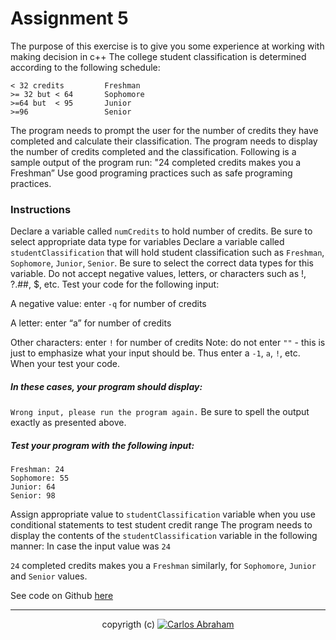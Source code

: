 # Assignment 5

The purpose of this exercise is to give you some experience at working with making decision in c++
The college student classification is determined according to the following schedule:

```
< 32 credits         Freshman
>= 32 but < 64       Sophomore
>=64 but  < 95       Junior
>=96                 Senior
```

The program needs to prompt the user for the number of credits they have completed and calculate their classification. The program needs to display the number of credits completed and the classification. Following is a sample output of the program run:
"24 completed credits makes you a Freshman”
Use good programing practices such as safe programing practices.

### Instructions

Declare a variable called `numCredits` to hold number of credits. Be sure to select appropriate data type for variables
Declare a variable called `studentClassification` that will hold student classification such as `Freshman`, `Sophomore`, `Junior`, `Senior`. Be sure to select the correct data types for this variable.
Do not accept negative values, letters, or characters such as !, ?.##, $, etc. Test your code for the following input:

A negative value: enter `-q` for number of credits

A letter: enter “a” for number of credits

Other characters: enter `!` for number of credits
Note: do not enter `""` - this is just to emphasize what your input should be. Thus enter a `-1`, `a`, `!`, etc. When your test your code.

##### In these cases, your program should display:

`Wrong input, please run the program again.` Be sure to spell the output exactly as presented above.

##### Test your program with the following input:

```
Freshman: 24
Sophomore: 55
Junior: 64
Senior: 98
```

Assign appropriate value to `studentClassification` variable when you use conditional statements to test student credit range
The program needs to display the contents of the `studentClassification` variable in the following manner:
In case the input value was `24`

`24` completed credits makes you a `Freshman` similarly, for `Sophomore`, `Junior` and `Senior` values.

See code on Github [here](https://github.com/19cah/mdc/blob/master/cpp/assignments/Assignment%2005/assignment5.cpp)

---

<p align="center">
  copyrigth (c) <a href="https://github.com/19cah">
        <img src="https://img.shields.io/badge/Abraham-%4019cah-orange.svg"
            alt="Carlos Abraham"></a>
</p>
